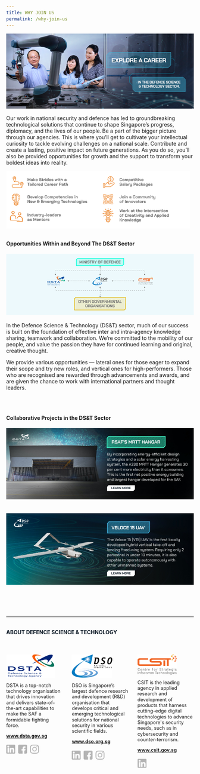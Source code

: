 ```yaml
---
title: WHY JOIN US
permalink: /why-join-us
---
```

<style>
	a[target="_blank"]:after,.float-buttons{
	display:none;}
	

	.join-benefits{
	display:flex;
	}
	
	@media only screen and (min-width:768px){
	.join-benefits img{
		display:flex;
	width:49%;
	}
	}

	@media only screen and (max-width:767px){
	.join-benefits{
	flex-direction:column;

	}
	}
	
</style>
<img src="/images/join/Join_Banner.png" />
<p style="">Our work in national security and defence has led to groundbreaking technological solutions that continue to shape Singapore’s progress, diplomacy, and the lives of our people. Be a part of the bigger picture through our agencies. This is where you’ll  get to cultivate your intellectual curiosity to tackle evolving challenges on a national scale. Contribute and create a lasting, positive impact on future generations. As you do so, you’ll also be provided opportunities for growth and the support to transform your boldest ideas into reality.</p>
<div class="join-benefits">
<img src="/images/join/join-benefits-1.png" />
<img src="/images/join/join-benefits-2.png" />
	</div>
<h4 style="font-weight:bold;margin-top:2rem;">Opportunities Within and Beyond The DS&T Sector</h4>
<img src="images/join/Join_CollaborativeNetwork.png"/>

<p style="margin-top:1rem;">In the  Defence Science & Technology  (DS&T) sector, much of our success is built on the foundation of effective inter and intra-agency knowledge sharing, teamwork and collaboration. We’re committed to the mobility of our people, and value the passion they have for continued learning and original, creative thought. 
 </p>
<p>
We provide various opportunities — lateral ones for those eager to expand their scope and try new roles, and vertical ones for high-performers. Those who are recognised are rewarded through advancements and awards, and are given the chance to work with international partners and thought leaders.
</p>

<h4 style="font-weight:bold;margin-top:4rem;">Collaborative Projects in the DS&T Sector</h4>
<style>
	a[target="_blank"]:after{display:none;}
</style>

 

<a target="_blank" href="https://www.dsta.gov.sg/latest-news/spotlight/building-sustainability"><img src="images/join/Join_Project1-MRTTHangar-1.jpg" style="margin-bottom:1.25rem;"/></a>

<a target="_blank" href="https://www.dso.org.sg/Media/Default/News/021117-CNA-Cutting-edge%20drones%20and%20unmanned%20vehicles%20to%20boost%20Singapore's%20surveillance%20capabilities.pdf"><img src="images/join/Join_Project2-V15UAV-1.jpg" style="margin-bottom:1.25rem;"/></a>


<br><br>
<hr>

<h4  style="font-weight:bold;margin-top:2rem;color:#0C1926;">ABOUT DEFENCE SCIENCE & TECHNOLOGY</h4>

<style>
	.dst-3-col{display:flex;justify-content:space-between;}
	.dst-col{display:flex;width:30%;flex-direction:column;}
	.dst-col img{
	width:fit-content;
	margin:2rem 0 0 0;
	}
	
	@media (max-width:767px){
	.dst-3-col{
		flex-direction:column;
	}
	
	.dst-col{
	width:100%;}
	}
	
	.social-icon{
	width:24px;
	height:24px;}
	
	.dst-3-col p, .dst-3-col a{
	font-size:0.8rem;line-height:1.2;
	}
	
	.dst-3-col a{
	font-weight:bold;
	}
	
	a.site-url{
	margin:0;
	}
	
	img.social-icon{
	margin-top:1rem;}
	
	.social{
	display:flex;}
	
	.social > a{
	margin:0 8px 0 0;
	}
	
</style>

<div class="dst-3-col">
	<div class="dst-col">
		<img src="/images/dsta-logo-DTCareers.png" style=""/>
			<p >DSTA is a top-notch technology organisation that drives innovation and delivers state-of-the-art capabilities to make the SAF a formidable fighting force.</p>
			<a href="https://www.dsta.gov.sg/home" target="_blank" class="site-url">www.dsta.gov.sg</a>
		<div class="social">
			<a href="https://www.linkedin.com/company/dsta/" target="_blank">
				<img src="/images/icons/linkedin.svg" class="social-icon" />
			</a>
			<a href="https://www.facebook.com/SingaporeDSTA" target="_blank">
				<img src="/images/icons/facebook.svg" class="social-icon" />
			</a>
			<a href="https://www.instagram.com/singaporedsta" target="_blank">
				<img src="/images/icons/instagram.svg" class="social-icon" />
			</a>
		</div>
	</div>
	<div class="dst-col">
		<img src="/images/dso-logo.png" style=""/>
			<p>DSO is Singapore’s largest defence research and development (R&D) organisation that develops critical and emerging technological solutions for national security in various scientific fields. 
</p>
			<a href="https://www.dso.org.sg" class="site-url" target="_blank">www.dso.org.sg</a>
		<div class="social">
			<a href="https://www.linkedin.com/company/dso-national-laboratories" target="_blank">
				<img src="/images/icons/linkedin.svg" class="social-icon" />
			</a>
			<a href="https://www.facebook.com/dso.sg/" target="_blank">
				<img src="/images/icons/facebook.svg" class="social-icon" />
			</a>
			<a href="https://www.instagram.com/discoverdso/" target="_blank">
				<img src="/images/icons/instagram.svg" class="social-icon" />
			</a>
		</div>
	</div>
	<div class="dst-col">
		<img src="/images/csit-logo.png" style=""/>
			<p>CSIT is the leading agency in applied research and development of products that harness cutting-edge digital technologies to advance Singapore's security needs, such as in cybersecurity and counter-terrorism.</p>
			<a href="https://www.csit.gov.sg" target="_blank" class="site-url">www.csit.gov.sg</a>
	<div class="social">
			<a href="https://www.linkedin.com/company/centre-for-strategic-infocomm-technologies/" target="_blank">
				<img src="/images/icons/linkedin.svg" class="social-icon" />
			</a>
		</div>
	</div>
</div>